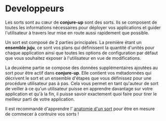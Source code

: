 <!--lang: EN
# Developers
-->

# Developpeurs

<!-- lang: EN
At the heart of **conjure-up** are spells. They consist of all the information
required to deploy your applications and walk the user through getting started
as quickly as possible.
-->

Les sorts sont au cœur de **conjure-up** sont des sorts. Ils se composent de 
toutes les informations nécessaires pour déployer vos applications et guider 
l'utilisateur à travers leur mise en route aussi rapidement que possible.

<!-- lang: EN
There are 2 main parts that make up a spell. The first being a **Juju bundle**,
these are your blueprints for defining the amount of units for each application
along with any default configuration options you wish to expose to the user for
modification.
-->

Un sort est composé de 2 parties principales. La première étant un **ensemble 
juju**, ce sont vos plans qui définissent la quantité d'unités pour chaque 
application ainsi que toutes les options de configuration par défaut que vous 
souhaitez exposer à l'utilisateur en vue de modifications.

<!-- lang: EN
The second part is the additional data added to the spell to be **conjure-up**
enabled. This contains your metadata which describes the spell and a set of
steps that you define for a user to walkthrough. This allows you as a spell
author to ensure that a user can learn about your application and at the end
know exactly what to do next in order to make the most out of your application.
-->

La deuxième partie se compose des données supplémentaires ajoutées au sort pour
être actif dans **conjure-up**. Elle contient vos métadonnées qui décrivent le
sort et un ensemble d'étapes que vous définissez pour une procédure utilisateur
pas à pas. Cela vous permet en tant qu'auteur de sort de veiller à ce qu'un
utilisateur puisse en apprendre davantage sur votre application et qu'à la fin, 
il puisse savoir exactement quoi faire pour tirer le meilleur parti de votre 
application.

<!--lang: EN
It is recommended to learn the [anatomy of a spell](spell-anatomy.md)
in order to get started building your spell!.
-->

Il est recommandé d'apprendre l' [anatomie d'un sort](spell-anatomy.md) 
pour être en mesure de commecer à contruire vos sorts !
